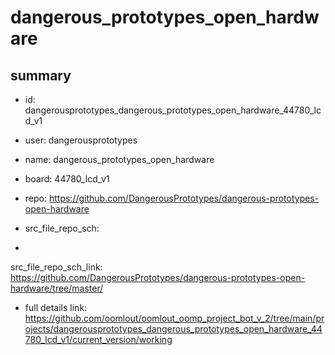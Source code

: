 # dangerous_prototypes_open_hardware
 
## summary 
* id: dangerousprototypes_dangerous_prototypes_open_hardware_44780_lcd_v1
* user: dangerousprototypes
* name: dangerous_prototypes_open_hardware
* board: 44780_lcd_v1
* repo: https://github.com/DangerousPrototypes/dangerous-prototypes-open-hardware



* src_file_repo_sch: 
*
 src_file_repo_sch_link: https://github.com/DangerousPrototypes/dangerous-prototypes-open-hardware/tree/master/
* full details link: https://github.com/oomlout/oomlout_oomp_project_bot_v_2/tree/main/projects/dangerousprototypes_dangerous_prototypes_open_hardware_44780_lcd_v1/current_version/working  






